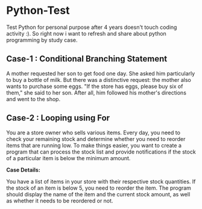 # Python-Test
Test Python for personal purpose after 4 years doesn't touch coding activity :).
So right now i want to refresh and share about python programming by study case.

## Case-1 : Conditional Branching Statement
A mother requested her son to get food one day. She asked him particularly to buy a bottle of milk. But there was a distinctive request: the mother also wants to purchase some eggs. "If the store has eggs, please buy six of them," she said to her son. After all, him followed his mother's directions and went to the shop.


## Case-2 : Looping using For

You are a store owner who sells various items. Every day, you need to check your remaining stock and determine whether you need to reorder items that are running low. To make things easier, you want to create a program that can process the stock list and provide notifications if the stock of a particular item is below the minimum amount.

**Case Details:**

You have a list of items in your store with their respective stock quantities.
If the stock of an item is below 5, you need to reorder the item.
The program should display the name of the item and the current stock amount, as well as whether it needs to be reordered or not.
